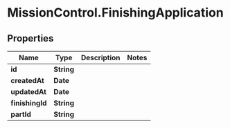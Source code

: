 # MissionControl.FinishingApplication

## Properties
Name | Type | Description | Notes
------------ | ------------- | ------------- | -------------
**id** | **String** |  | 
**createdAt** | **Date** |  | 
**updatedAt** | **Date** |  | 
**finishingId** | **String** |  | 
**partId** | **String** |  | 
